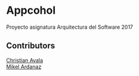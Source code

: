 # Appcohol
Proyecto asignatura Arquitectura del Software 2017
## Contributors
[Christian Ayala](https://github.com/christianayala10)  
[Mikel Ardanaz](https://github.com/MikelArdanaz)
